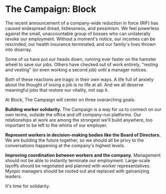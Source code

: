 # The Campaign: Block
The recent announcement of a company-wide reduction in force (RIF) has caused widespread dread, listlessness, and pessimism. We feel powerless against the small, unaccountable group of bosses who can unilaterally revoke our employment. Without a moment's notice, our incomes can be rescinded, our health insurance terminated, and our family's lives thrown into disarray. 

Some of us have put our heads down, running ever faster on the hamster wheel to save our jobs. Others have checked out of work entirely, "resting and vesting" (or even working a second job) until a manager notices. 

Both of these reactions are tragic in their own ways. A life full of anxiety about the thought of losing a job is no life at all. And we all deserve meaningful jobs that restore our vitality, not sap it.

At Block, The Campaign will center on three overarching goals:

**Building worker solidarity.** The Campaign is a way for us to connect on our own terms, outside the office and off company-run platforms. Our relationships at work are among the strongest we'll build anywhere, too important to be left to the whims of our employer.

**Represent workers in decision-making bodies like the Board of Directors.** We are building the future together, so we should all be privy to the conversations happening at the company's highest levels.

**Improving coordination between workers and the company.** Management should not be able to instantly terminate our employment. Large-scale layoffs should be negotiated and planned with worker representatives. Myopic managers should be rooted out and replaced with galvanizing leaders.

It's time for solidarity. 
